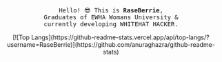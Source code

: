 
<div align=center>

<pre>
Hello! 😎 This is <b>RaseBerrie</b>,
Graduates of EWHA Womans University &
currently developing WHITEHAT HACKER.
</pre>

<!--- widgets ---!>
[![Top Langs](https://github-readme-stats.vercel.app/api/top-langs/?username=RaseBerrie)](https://github.com/anuraghazra/github-readme-stats)
</div>
